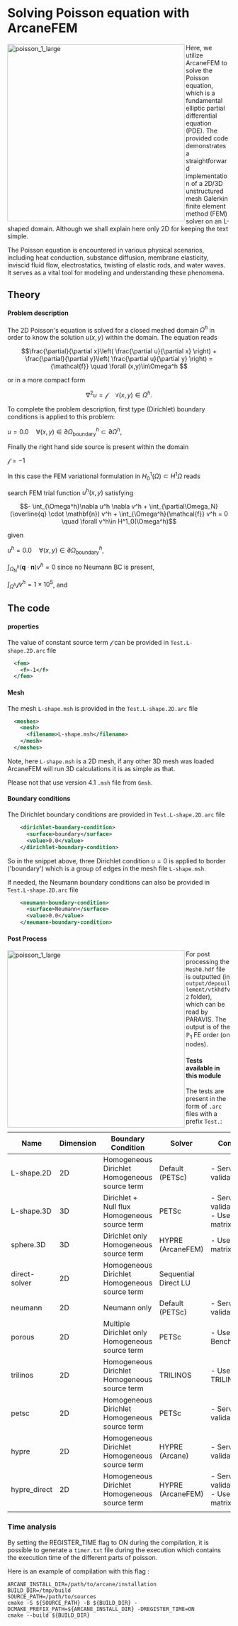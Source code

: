 # Solving Poisson equation with ArcaneFEM #

<img align="left" width="400" src="https://github.com/arcaneframework/arcanefem/assets/52162083/3646fbb9-5c82-4807-b025-7f3b4c899ca7" alt="poisson_1_large" />

Here, we utilize ArcaneFEM to solve the Poisson equation, which is a fundamental elliptic partial differential equation (PDE). The provided code demonstrates a straightforward implementation of a 2D/3D unstructured mesh Galerkin finite element method (FEM) solver on an L-shaped domain. Although we shall explain here only 2D for keeping the text simple.

The Poisson equation is encountered in various physical scenarios, including heat conduction, substance diffusion, membrane elasticity, inviscid fluid flow, electrostatics, twisting of elastic rods, and water waves. It serves as a vital tool for modeling and understanding these phenomena.

## Theory ##

#### Problem description ####

The 2D Poisson's equation is solved for a closed meshed domain $\Omega^h$ in order to know the solution $u(x,y)$ within the domain. The equation reads

$$\frac{\partial}{\partial x}\left( \frac{\partial u}{\partial x} \right) + \frac{\partial}{\partial y}\left( \frac{\partial u}{\partial y} \right) = {\mathcal{f}}   \quad \forall (x,y)\in\Omega^h $$

or in a more compact form

$$\nabla^2 u = {\mathcal{f}} \quad \forall (x,y)\in\Omega^h.$$



To complete the problem description,   first type (Dirichlet) boundary conditions is applied to this problem:

$u = 0.0 \quad \forall(x,y)\in\partial\Omega^h_{\text{boundary}}\subset\partial \Omega^h,$

Finally the right hand side source is present within the domain

${\mathcal{f}}=-1$



In this case  the FEM variational formulation in $H^1_{0}(\Omega) \subset H^1{\Omega}$  reads

search FEM trial function $u^h(x,y)$ satisfying

$$- \int_{\Omega^h}\nabla u^h \nabla  v^h + \int_{\partial\Omega_N} (\overline{q} \cdot \mathbf{n}) v^h + \int_{\Omega^h}{\mathcal{f}} v^h = 0 \quad \forall v^h\in H^1_0(\Omega^h)$$

given

$u^h=0.0 \quad \forall (x,y)\in\partial\Omega^h_{\text{boundary}}$,

$\int_{\Omega^h_{\text{N}}}(\mathbf{q} \cdot \mathbf{n}) v^h=0$ since no Neumann BC is present,

$\int_{\Omega^h}{\mathcal{f}} v^h=1\times10^5$, and

## The code ##

#### properties ###

The value of constant source term $\mathcal{f}$  can be provided in  `Test.L-shape.2D.arc` file

```xml
  <fem>
    <f>-1</f>
  </fem>
```

#### Mesh ####

The mesh `L-shape.msh` is provided in the `Test.L-shape.2D.arc` file

```xml
  <meshes>
    <mesh>
      <filename>L-shape.msh</filename>
    </mesh>
  </meshes>
```

Note, here `L-shape.msh` is a 2D mesh, if any other 3D mesh was loaded ArcaneFEM will run 3D calculations it is as simple as that.

Please not that use version 4.1 `.msh` file from `Gmsh`.

#### Boundary conditions ####

The Dirichlet boundary conditions  are provided in `Test.L-shape.2D.arc` file

```xml
    <dirichlet-boundary-condition>
      <surface>boundary</surface>
      <value>0.0</value>
    </dirichlet-boundary-condition>
```

So in the snippet above, three Dirichlet condition $u=0$ is  applied to border ('boundary') which is a group of edges in the mesh file `L-shape.msh`.

If needed, the Neumann  boundary conditions  can also be provided in `Test.L-shape.2D.arc` file

```xml
    <neumann-boundary-condition>
      <surface>Neumann</surface>
      <value>0.0</value>
    </neumann-boundary-condition>
```



#### Post Process ####

<img align="left" width="400" src="https://github.com/arcaneframework/arcanefem/assets/52162083/a8d114e1-5589-4efd-88fd-84b398acab84" alt="poisson_1_large" />

For post processing the `Mesh0.hdf` file is outputted (in `output/depouillement/vtkhdfv2` folder), which can be read by PARAVIS. The output is of the $\mathbb{P}_1$ FE order (on nodes).





#### Tests available in this module ####

The tests are present in the form of `.arc` files with a prefix `Test.`:

| Name          | Dimension | Boundary Condition                                   | Solver               | Comment                                                     |
| ------------- | --------- | ---------------------------------------------------- | -------------------- | ----------------------------------------------------------- |
| L-shape.2D    | 2D        | Homogeneous Dirichlet <br />Homogeneous source term  | Default (PETSc)      | - Serves as validation test                                 |
| L-shape.3D    | 3D        | Dirichlet + Null flux <br />Homogeneous source term  | PETSc                | - Serves as validation test<br />- Uses BLCSR matrix format |
| sphere.3D     | 3D        | Dirichlet only<br />Homogeneous source term          | HYPRE (ArcaneFEM)    | - Uses BLCSR matrix format                                  |
| direct-solver | 2D        | Homogeneous Dirichlet <br />Homogeneous source term  | Sequential Direct LU |                                                             |
| neumann       | 2D        | Neumann only                                         | Default (PETSc)      | - Serves as validation test                                 |
| porous        | 2D        | Multiple Dirichlet only<br />Homogeneous source term | PETSc                | - Used for Benchmarking                                     |
| trilinos      | 2D        | Homogeneous Dirichlet <br />Homogeneous source term  | TRILINOS             | - Used to test TRILINOS                                     |
| petsc         | 2D        | Homogeneous Dirichlet <br />Homogeneous source term  | PETSc                | - Serves as validation test                                 |
| hypre         | 2D        | Homogeneous Dirichlet <br />Homogeneous source term  | HYPRE (Arcane)       | - Serves as validation test                                 |
| hypre_direct  | 2D        | Homogeneous Dirichlet <br />Homogeneous source term  | HYPRE (ArcaneFEM)    | - Serves as validation test<br />- Uses BLCSR matrix format |
|               |           |                                                      |                      |                                                             |



### Time analysis ###
By setting the REGISTER_TIME flag to ON during the compilation, it is possible to generate a `timer.txt` file during the execution which contains the execution time of the
different parts of poisson.

Here is an example of compilation with this flag :
~~~{sh}
ARCANE_INSTALL_DIR=/path/to/arcane/installation
BUILD_DIR=/tmp/build
SOURCE_PATH=/path/to/sources
cmake -S ${SOURCE_PATH} -B ${BUILD_DIR} -DCMAKE_PREFIX_PATH=${ARCANE_INSTALL_DIR} -DREGISTER_TIME=ON
cmake --build ${BUILD_DIR}
~~~

